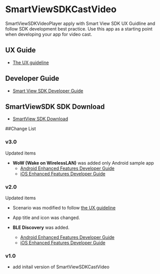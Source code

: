 # SmartViewSDKCastVideo
SmartViewSDKVideoPlayer apply with Smart View SDK UX Guidline and follow SDK development best practice. Use this app as a starting point when developing your app for video cast.

## UX Guide
  - [The UX guideline](http://developer.samsung.com/tv/design/smart-view-sdk)

## Developer Guide
  - [Smart View SDK Developer Guide](http://developer.samsung.com/tv/develop/extension-libraries/smart-view-sdk/introduction)

## SmartViewSDK SDK Download
  - [SmartView SDK Download](http://developer.samsung.com/tv/develop/tools/extension-libraries/smartview-sdk-download)

##Change List

### v3.0
Updated items

  - **WoW (Wake on WirelessLAN)** was added only Android sample app 
    - [Android Enhanced Features Developer Guide ](http://developer.samsung.com/tv/develop/extension-libraries/smart-view-sdk/sender-apps/android-sender-app/enhanced-features)
    - [iOS Enhanced Features Developer Guide ](http://developer.samsung.com/tv/develop/extension-libraries/smart-view-sdk/sender-apps/ios-sender-app/enhanced-features)

  
### v2.0
Updated items

  - Scenario was modified to follow [the UX guideline](http://developer.samsung.com/tv/design/smart-view-sdk.html)

  - App title and icon was changed.

  - **BLE Discovery** was added.
    - [Android Enhanced Features Developer Guide ](http://developer.samsung.com/tv/develop/extension-libraries/smart-view-sdk/sender-apps/android-sender-app/enhanced-features)
    - [iOS Enhanced Features Developer Guide ](http://developer.samsung.com/tv/develop/extension-libraries/smart-view-sdk/sender-apps/ios-sender-app/enhanced-features)


### v1.0
  - add initail version of SmartViewSDKCastVideo


